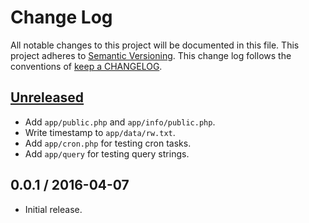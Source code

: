 # Change Log

All notable changes to this project will be documented in this file.
This project adheres to [Semantic Versioning](http://semver.org/).
This change log follows the conventions of
[keep a CHANGELOG](http://keepachangelog.com/).

## [Unreleased][Unreleased]

- Add `app/public.php` and `app/info/public.php`.
- Write timestamp to `app/data/rw.txt`.
- Add `app/cron.php` for testing cron tasks.
- Add `app/query` for testing query strings.

## 0.0.1 / 2016-04-07

- Initial release.

[Unreleased]: https://github.com/ourtownrentals/test-php-app/compare/v0.0.0...HEAD
